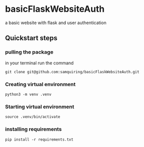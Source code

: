 # basicFlaskWebsiteAuth
a basic website with flask and user authentication

## Quickstart steps
### pulling the package
in your terminal run the command 
```commandline
git clone git@github.com:samquiring/basicFlaskWebsiteAuth.git
```
### Creating virtual environment
```commandline
python3 -m venv .venv
```
### Starting virtual environment
```commandline
source .venv/bin/activate
```

### installing requirements
```commandline
pip install -r requirements.txt
```

